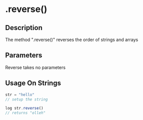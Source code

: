 # .reverse()

## Description

The method ".reverse()" reverses the order of strings and arrays

## Parameters

Reverse takes no parameters

## Usage On Strings

```javascript
str = "hello"
// setup the string

log str.reverse()
// returns "olleh"
```
